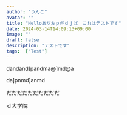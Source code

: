 ```yaml
---
author: "うんこ"
avatar: ""
title: "Helloあだおｐ＠ｄｊぱ　これはテストです"
date: 2024-03-14T14:09:13+09:00
image: ""
draft: false
description: "テストです"
tags:  ["Test"]
---
```


dandand]pandma@]md@a

da]pnmd]anmd

だだだだだだだだだだ

ｄ大学院
